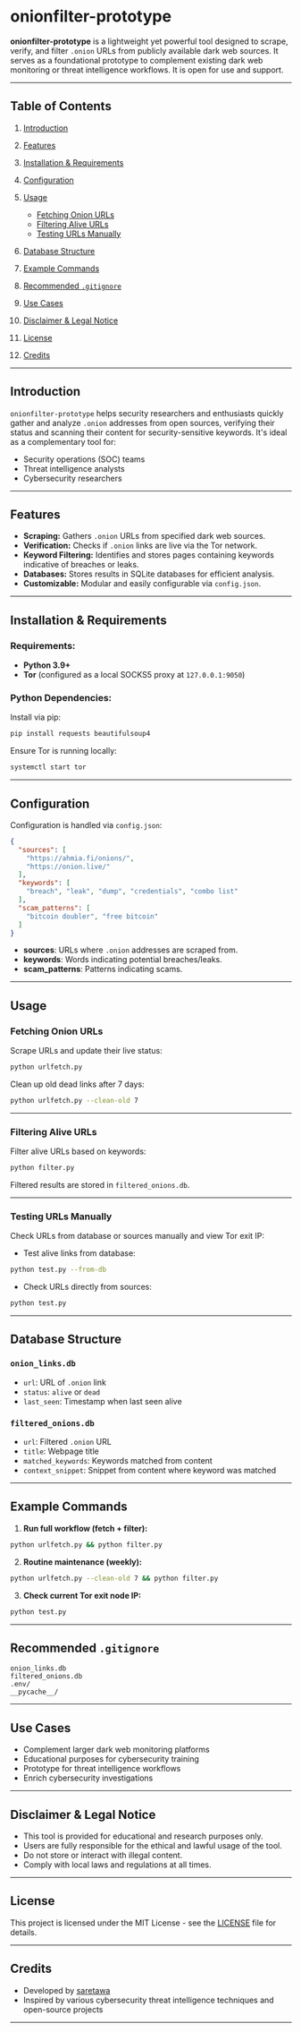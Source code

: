 # onionfilter-prototype

**onionfilter-prototype** is a lightweight yet powerful tool designed to scrape, verify, and filter `.onion` URLs from publicly available dark web sources. It serves as a foundational prototype to complement existing dark web monitoring or threat intelligence workflows. It is open for use and support.

---

## Table of Contents

1. [Introduction](#introduction)
2. [Features](#features)
3. [Installation & Requirements](#installation--requirements)
4. [Configuration](#configuration)
5. [Usage](#usage)

   * [Fetching Onion URLs](#fetching-onion-urls)
   * [Filtering Alive URLs](#filtering-alive-urls)
   * [Testing URLs Manually](#testing-urls-manually)
6. [Database Structure](#database-structure)
7. [Example Commands](#example-commands)
8. [Recommended `.gitignore`](#recommended-gitignore)
9. [Use Cases](#use-cases)
10. [Disclaimer & Legal Notice](#disclaimer--legal-notice)
11. [License](#license)
12. [Credits](#credits)

---

## Introduction

`onionfilter-prototype` helps security researchers and enthusiasts quickly gather and analyze `.onion` addresses from open sources, verifying their status and scanning their content for security-sensitive keywords. It's ideal as a complementary tool for:

* Security operations (SOC) teams
* Threat intelligence analysts
* Cybersecurity researchers

---

## Features

* **Scraping:** Gathers `.onion` URLs from specified dark web sources.
* **Verification:** Checks if `.onion` links are live via the Tor network.
* **Keyword Filtering:** Identifies and stores pages containing keywords indicative of breaches or leaks.
* **Databases:** Stores results in SQLite databases for efficient analysis.
* **Customizable:** Modular and easily configurable via `config.json`.

---

## Installation & Requirements

### Requirements:

* **Python 3.9+**
* **Tor** (configured as a local SOCKS5 proxy at `127.0.0.1:9050`)

### Python Dependencies:

Install via pip:

```bash
pip install requests beautifulsoup4
```

Ensure Tor is running locally:

```bash
systemctl start tor
```

---

## Configuration

Configuration is handled via `config.json`:

```json
{
  "sources": [
    "https://ahmia.fi/onions/",
    "https://onion.live/"
  ],
  "keywords": [
    "breach", "leak", "dump", "credentials", "combo list"
  ],
  "scam_patterns": [
    "bitcoin doubler", "free bitcoin"
  ]
}
```

* **sources**: URLs where `.onion` addresses are scraped from.
* **keywords**: Words indicating potential breaches/leaks.
* **scam\_patterns**: Patterns indicating scams.

---

## Usage

### Fetching Onion URLs

Scrape URLs and update their live status:

```bash
python urlfetch.py
```

Clean up old dead links after 7 days:

```bash
python urlfetch.py --clean-old 7
```

---

### Filtering Alive URLs

Filter alive URLs based on keywords:

```bash
python filter.py
```

Filtered results are stored in `filtered_onions.db`.

---

### Testing URLs Manually

Check URLs from database or sources manually and view Tor exit IP:

* Test alive links from database:

```bash
python test.py --from-db
```

* Check URLs directly from sources:

```bash
python test.py
```

---

## Database Structure

### `onion_links.db`

* `url`: URL of `.onion` link
* `status`: `alive` or `dead`
* `last_seen`: Timestamp when last seen alive

### `filtered_onions.db`

* `url`: Filtered `.onion` URL
* `title`: Webpage title
* `matched_keywords`: Keywords matched from content
* `context_snippet`: Snippet from content where keyword was matched

---

## Example Commands

1. **Run full workflow (fetch + filter):**

```bash
python urlfetch.py && python filter.py
```

2. **Routine maintenance (weekly):**

```bash
python urlfetch.py --clean-old 7 && python filter.py
```

3. **Check current Tor exit node IP:**

```bash
python test.py
```

---

## Recommended `.gitignore`

```gitignore
onion_links.db
filtered_onions.db
.env/
__pycache__/
```

---

## Use Cases

* Complement larger dark web monitoring platforms
* Educational purposes for cybersecurity training
* Prototype for threat intelligence workflows
* Enrich cybersecurity investigations

---

## Disclaimer & Legal Notice

* This tool is provided for educational and research purposes only.
* Users are fully responsible for the ethical and lawful usage of the tool.
* Do not store or interact with illegal content.
* Comply with local laws and regulations at all times.

---

## License

This project is licensed under the MIT License - see the [LICENSE](LICENSE) file for details.

---

## Credits

* Developed by [saretawa](https://github.com/saretawa)
* Inspired by various cybersecurity threat intelligence techniques and open-source projects

---
